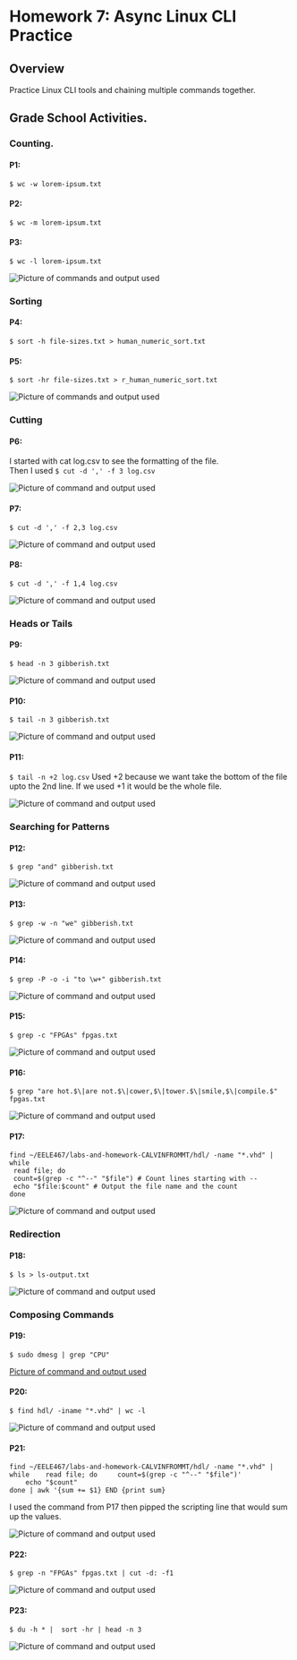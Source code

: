 # Homework 7: Async Linux CLI Practice
## Overview
Practice Linux CLI tools and chaining multiple commands together.   

## Grade School Activities.
### Counting.
#### P1: 
```$ wc -w lorem-ipsum.txt```
#### P2: 
```$ wc -m lorem-ipsum.txt```
#### P3: 
```$ wc -l lorem-ipsum.txt```
   
![Picture of commands and output used](assets/Hw7_counting.png)  

### Sorting
#### P4: 
```$ sort -h file-sizes.txt > human_numeric_sort.txt``` 
#### P5: 
```$ sort -hr file-sizes.txt > r_human_numeric_sort.txt```
   
![Picture of commands and output used](assets/Hw7_Sorting.png)  

### Cutting
#### P6: 
I started with cat log.csv to see the formatting of the file.  
Then I used ```$ cut -d ',' -f 3 log.csv```

![Picture of command and output used](assets/Hw7_cuttingA.png) 

#### P7: 
```$ cut -d ',' -f 2,3 log.csv```
   
![Picture of command and output used](assets/Hw7_cuttingB.png) 

#### P8:
```$ cut -d ',' -f 1,4 log.csv```
   
![Picture of command and output used](assets/Hw7_cuttingC.png) 

### Heads or Tails
#### P9: 
```$ head -n 3 gibberish.txt```
   
![Picture of command and output used](assets/Hw7_HTA.png)

#### P10:
```$ tail -n 3 gibberish.txt```
   
![Picture of command and output used](assets/Hw7_HTB.png) 

#### P11: 
```$ tail -n +2 log.csv``` 
Used +2 because we want take the bottom of the file upto the 2nd line.
If we used +1 it would be the whole file.

![Picture of command and output used](assets/Hw7_HTC.png)

### Searching for Patterns
#### P12: 
```$ grep "and" gibberish.txt```
   
![Picture of command and output used](assets/Hw7_SearchA.png)

#### P13:
```$ grep -w -n "we" gibberish.txt```

![Picture of command and output used](assets/Hw7_SearchB.png)

#### P14: 
```$ grep -P -o -i "to \w+" gibberish.txt```
   
![Picture of command and output used](assets/Hw7_SearchC.png)

#### P15:
```$ grep -c "FPGAs" fpgas.txt```
   
![Picture of command and output used](assets/Hw7_SearchD.png)

#### P16:
```$ grep "are hot.$\|are not.$\|cower,$\|tower.$\|smile,$\|compile.$" fpgas.txt```
   
![Picture of command and output used](assets/Hw7_SearchE.png)

#### P17:
```
find ~/EELE467/labs-and-homework-CALVINFROMMT/hdl/ -name "*.vhd" | while 
 read file; do 
 count=$(grep -c "^--" "$file") # Count lines starting with --  
 echo "$file:$count" # Output the file name and the count 
done
```

![Picture of command and output used](assets/Hw7_SearchF.png)

### Redirection
#### P18:
```
$ ls > ls-output.txt
```
   
![Picture of command and output used](assets/Hw7_redirect.png)

### Composing Commands

#### P19:
```
$ sudo dmesg | grep "CPU"
```

[Picture of command and output used](assets/Hw7_ComposeA.png)

#### P20:
```
$ find hdl/ -iname "*.vhd" | wc -l
```
   
![Picture of command and output used](assets/Hw7_ComposeB.png)

#### P21:
```
find ~/EELE467/labs-and-homework-CALVINFROMMT/hdl/ -name "*.vhd" | while    read file; do     count=$(grep -c "^--" "$file")'
    echo "$count"
done | awk '{sum += $1} END {print sum}
```

I used the command from P17 then pipped the scripting line that would sum up the values.  

![Picture of command and output used](assets/Hw7_ComposeC.png)

#### P22:
```
$ grep -n "FPGAs" fpgas.txt | cut -d: -f1
```
   
![Picture of command and output used](assets/Hw7_ComposeD.png)

#### P23: 
```
$ du -h * |  sort -hr | head -n 3
```
   
![Picture of command and output used](assets/Hw7_ComposeE.png)


